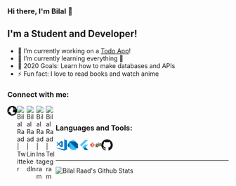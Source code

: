 ### Hi there, I'm Bilal 👋

## I'm a Student and Developer!
- 🔭 I’m currently working on a [Todo App][genxTodo]!
- 🌱 I’m currently learning everything 🤣
- 🥅 2020 Goals: Learn how to make databases and APIs
- ⚡ Fun fact: I love to read books and watch anime

### Connect with me:

[<img align="left" alt="genx.com" width="22px" src="https://raw.githubusercontent.com/iconic/open-iconic/master/svg/globe.svg" />][website]
[<img align="left" alt="Bilal Raad | Twitter" width="22px" src="https://cdn.jsdelivr.net/npm/simple-icons@v3/icons/twitter.svg" />][twitter]
[<img align="left" alt="Bilal Raad | LinkedIn" width="22px" src="https://cdn.jsdelivr.net/npm/simple-icons@v3/icons/linkedin.svg" />][linkedin]
[<img align="left" alt="Bilal Raad | Instagram" width="22px" src="https://cdn.jsdelivr.net/npm/simple-icons@v3/icons/instagram.svg" />][instagram]
[<img align="left" alt="Bilal Raad | Telegram" width="22px" src="https://cdn.jsdelivr.net/npm/simple-icons@3.3.0/icons/telegram.svg" />][telegram]

<br />

### Languages and Tools:

<img align="left" alt="Visual Studio Code" width="26px" src="https://raw.githubusercontent.com/github/explore/80688e429a7d4ef2fca1e82350fe8e3517d3494d/topics/visual-studio-code/visual-studio-code.png" />
<img align="left" alt="Dart" width="26px" src="https://raw.githubusercontent.com/github/explore/e94815998e4e0713912fed477a1f346ec04c3da2/topics/dart/dart.png" />
<img align="left" alt="Flutter" width="26px" src="https://raw.githubusercontent.com/github/explore/e94815998e4e0713912fed477a1f346ec04c3da2/topics/flutter/flutter.png" />
<img align="left" alt="Git" width="26px" src="https://raw.githubusercontent.com/github/explore/e94815998e4e0713912fed477a1f346ec04c3da2/topics/git/git.png" />
<img align="left" alt="GitHub" width="26px" src="https://raw.githubusercontent.com/github/explore/78df643247d429f6cc873026c0622819ad797942/topics/github/github.png" />

<br />
<br />

---

<img align="left" alt="Bilal Raad's Github Stats" src="https://github-readme-stats.vercel.app/api?username=bilalraad&show_icons=true&hide_border=true&theme=radical" />

[website]: https://genx-iq.com/
[genxTodo]: https://github.com/AliAlsed/genx-todo
[twitter]: https://twitter.com/bilal_rad
[instagram]: https://instagram.com/bilal_raad
[linkedin]: https://linkedin.com/in/bilal-rad
[telegram]: t.me/bilal_rad
